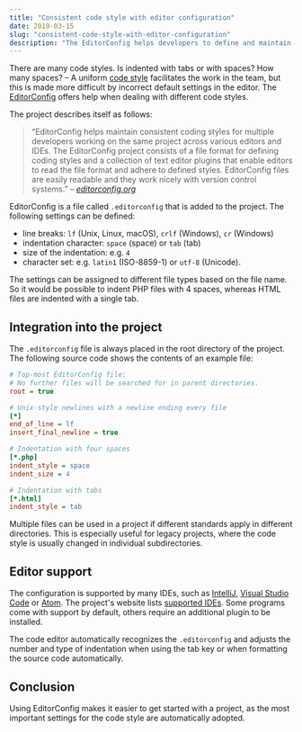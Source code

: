 ```yaml
---
title: "Consistent code style with editor configuration"
date: 2019-03-15
slug: "consistent-code-style-with-editor-configuration"
description: "The EditorConfig helps developers to define and maintain consistent programming styles between different editors and IDEs."
---
```


There are many code styles. Is indented with tabs or with spaces? How many spaces? –
A uniform [code style](https://en.wikipedia.org/wiki/Programming_style) facilitates the work in the team,
but this is made more difficult by incorrect default settings in the editor.
The [EditorConfig](https://editorconfig.org) offers help when dealing with different code styles.

<!--more-->

The project describes itself as follows:

> “EditorConfig helps maintain consistent coding styles for multiple developers working on the same project across various editors and IDEs.
> The EditorConfig project consists of a file format for defining coding styles and a collection of text editor plugins that enable editors to read the file format and adhere to defined styles.
> EditorConfig files are easily readable and they work nicely with version control systems.”
> – <cite>[editorconfig.org](https://editorconfig.org)</cite>

EditorConfig is a file called `.editorconfig` that is added to the project.
The following settings can be defined:

* line breaks: `lf` (Unix, Linux, macOS), `crlf` (Windows), `cr` (Windows)
* indentation character: `space` (space) or `tab` (tab)
* size of the indentation: e.g. `4` 
* character set: e.g. `latin1` (ISO-8859-1) or `utf-8` (Unicode).

The settings can be assigned to different file types based on the file name.
So it would be possible to indent PHP files with 4 spaces, whereas HTML files are indented with a single tab.

## Integration into the project

The `.editorconfig` file is always placed in the root directory of the project.
The following source code shows the contents of an example file:

```ini
# Top-most EditorConfig file:
# No further files will be searched for in parent directories.
root = true

# Unix-style newlines with a newline ending every file
[*]
end_of_line = lf
insert_final_newline = true

# Indentation with four spaces
[*.php]
indent_style = space
indent_size = 4

# Indentation with tabs
[*.html]
indent_style = tab
```

Multiple files can be used in a project if different standards apply in different directories.
This is especially useful for legacy projects, where the code style is usually changed in individual subdirectories.

## Editor support

The configuration is supported by many IDEs, such as [IntelliJ](https://www.jetbrains.com/idea/), [Visual Studio Code](https://code.visualstudio.com/) or [Atom](https://atom.io/).
The project's website lists [supported IDEs](https://editorconfig.org/#download).
Some programs come with support by default, others require an additional plugin to be installed.

The code editor automatically recognizes the `.editorconfig` and adjusts the number and type of indentation when using the tab key or when formatting the source code automatically.

## Conclusion

Using EditorConfig makes it easier to get started with a project, as the most important settings for the code style are automatically adopted.
